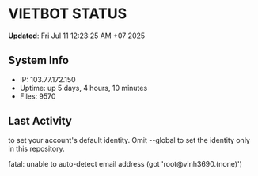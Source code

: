 # VIETBOT STATUS
**Updated**: Fri Jul 11 12:23:25 AM +07 2025

## System Info
- IP: 103.77.172.150
- Uptime: up 5 days, 4 hours, 10 minutes
- Files: 9570

## Last Activity

to set your account's default identity.
Omit --global to set the identity only in this repository.

fatal: unable to auto-detect email address (got 'root@vinh3690.(none)')
